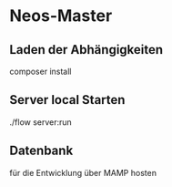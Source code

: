 # Neos-Master

## Laden der Abhängigkeiten
composer install

## Server local Starten
./flow server:run

## Datenbank
für die Entwicklung über MAMP hosten